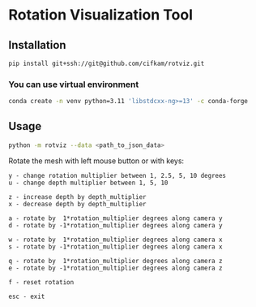 # Rotation Visualization Tool

## Installation


```bash
pip install git+ssh://git@github.com/cifkam/rotviz.git
```

### You can  use virtual environment

```bash
conda create -n venv python=3.11 'libstdcxx-ng>=13' -c conda-forge
```

## Usage

```bash
python -m rotviz --data <path_to_json_data>
```

Rotate the mesh with left mouse button or with keys:
```
y - change rotation multiplier between 1, 2.5, 5, 10 degrees
u - change depth multiplier between 1, 5, 10

z - increase depth by depth_multiplier
x - decrease depth by depth_multiplier

a - rotate by  1*rotation_multiplier degrees along camera y
d - rotate by -1*rotation_multiplier degrees along camera y

w - rotate by  1*rotation_multiplier degrees along camera x
s - rotate by -1*rotation_multiplier degrees along camera x

q - rotate by  1*rotation_multiplier degrees along camera z
e - rotate by -1*rotation_multiplier degrees along camera z

f - reset rotation

esc - exit
```
